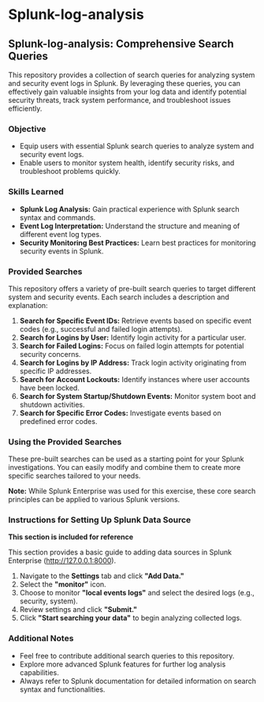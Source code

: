 # Splunk-log-analysis

## Splunk-log-analysis: Comprehensive Search Queries

This repository provides a collection of search queries for analyzing system and security event logs in Splunk. By leveraging these queries, you can effectively gain valuable insights from your log data and identify potential security threats, track system performance, and troubleshoot issues efficiently.

### Objective

* Equip users with essential Splunk search queries to analyze system and security event logs.
* Enable users to monitor system health, identify security risks, and troubleshoot problems quickly.

### Skills Learned

* **Splunk Log Analysis:** Gain practical experience with Splunk search syntax and commands.
* **Event Log Interpretation:** Understand the structure and meaning of different event log types.
* **Security Monitoring Best Practices:** Learn best practices for monitoring security events in Splunk.

### Provided Searches

This repository offers a variety of pre-built search queries to target different system and security events. Each search includes a description and explanation:

1. **Search for Specific Event IDs:** Retrieve events based on specific event codes (e.g., successful and failed login attempts).
2. **Search for Logins by User:** Identify login activity for a particular user.
3. **Search for Failed Logins:** Focus on failed login attempts for potential security concerns.
4. **Search for Logins by IP Address:** Track login activity originating from specific IP addresses.
5. **Search for Account Lockouts:** Identify instances where user accounts have been locked.
6. **Search for System Startup/Shutdown Events:** Monitor system boot and shutdown activities.
7. **Search for Specific Error Codes:** Investigate events based on predefined error codes.

### Using the Provided Searches

These pre-built searches can be used as a starting point for your Splunk investigations. You can easily modify and combine them to create more specific searches tailored to your needs.

**Note:** While Splunk Enterprise was used for this exercise, these core search principles can be applied to various Splunk versions.

### Instructions for Setting Up Splunk Data Source 

**This section is included for reference**

This section provides a basic guide to adding data sources in Splunk Enterprise (http://127.0.0.1:8000).

1. Navigate to the **Settings** tab and click **"Add Data."**
2. Select the **"monitor"** icon.
3. Choose to monitor **"local events logs"** and select the desired logs (e.g., security, system).
4. Review settings and click **"Submit."**
5. Click **"Start searching your data"** to begin analyzing collected logs.


### Additional Notes

* Feel free to contribute additional search queries to this repository.
* Explore more advanced Splunk features for further log analysis capabilities.
* Always refer to Splunk documentation for detailed information on search syntax and functionalities.


